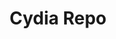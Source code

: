 ---
layout: page
title: "Cydia Repo"
description: "Add dayt0n.github.io to your Cydia sources to access a few projects."
category: repo
tags: [repo]
image:
    feature: repo.jpg
---